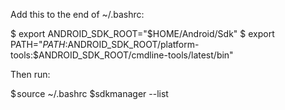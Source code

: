  Add this to the end of ~/.bashrc:

$ export ANDROID_SDK_ROOT="$HOME/Android/Sdk"
$ export PATH="$PATH:$ANDROID_SDK_ROOT/platform-tools:$ANDROID_SDK_ROOT/cmdline-tools/latest/bin"

Then run:

$ source ~/.bashrc
$sdkmanager --list
